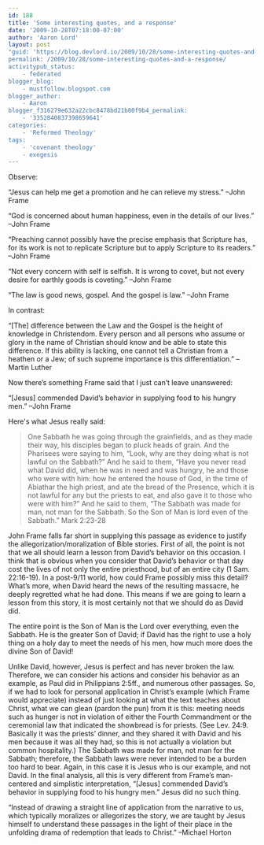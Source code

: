 ```yaml
---
id: 188
title: 'Some interesting quotes, and a response'
date: '2009-10-28T07:18:00-07:00'
author: 'Aaron Lord'
layout: post
"guid: 'https://blog.devlord.io/2009/10/28/some-interesting-quotes-and-a-response/'
permalink: /2009/10/28/some-interesting-quotes-and-a-response/
activitypub_status:
    - federated
blogger_blog:
    - mustfollow.blogspot.com
blogger_author:
    - Aaron
blogger_f316279e632a22cbc8478bd21b80f9b4_permalink:
    - '3352840837398659641'
categories:
    - 'Reformed Theology'
tags:
    - 'covenant theology'
    - exegesis
---
```


Observe:

“Jesus can help me get a promotion and he can relieve my stress.” –John Frame

“God is concerned about human happiness, even in the details of our lives.” –John Frame

“Preaching cannot possibly have the precise emphasis that Scripture has, for its work is not to replicate Scripture but to apply Scripture to its readers.” –John Frame

“Not every concern with self is selfish. It is wrong to covet, but not every desire for earthly goods is coveting.” –John Frame

“The law is good news, gospel. And the gospel is law.” –John Frame

In contrast:

“[The] difference between the Law and the Gospel is the height of knowledge in Christendom. Every person and all persons who assume or glory in the name of Christian should know and be able to state this difference. If this ability is lacking, one cannot tell a Christian from a heathen or a Jew; of such supreme importance is this differentiation.” –Martin Luther

Now there’s something Frame said that I just can’t leave unanswered:

“[Jesus] commended David’s behavior in supplying food to his hungry men.” –John Frame

Here's what Jesus really said:
<blockquote>One Sabbath he was going through the grainfields, and as they made their way, his disciples began to pluck heads of grain. And the Pharisees were saying to him, “Look, why are they doing what is not lawful on the Sabbath?” And he said to them, “Have you never read what David did, when he was in need and was hungry, he and those who were with him: how he entered the house of God, in the time of Abiathar the high priest, and ate the bread of the Presence, which it is not lawful for any but the priests to eat, and also gave it to those who were with him?” And he said to them, “The Sabbath was made for man, not man for the Sabbath. So the Son of Man is lord even of the Sabbath.” Mark 2:23-28</blockquote>
John Frame falls far short in supplying this passage as evidence to justify the allegorization/moralization of Bible stories. First of all, the point is not that we all should learn a lesson from David’s behavior on this occasion. I think that is obvious when you consider that David’s behavior or that day cost the lives of not only the entire priesthood, but of an entire city (1 Sam. 22:16-19). In a post-9/11 world, how could Frame possibly miss this detail? What’s more, when David heard the news of the resulting massacre, he deeply regretted what he had done. This means if we are going to learn a lesson from this story, it is most certainly not that we should do as David did.

The entire point is the Son of Man is the Lord over everything, even the Sabbath. He is the greater Son of David; if David has the right to use a holy thing on a holy day to meet the needs of his men, how much more does the divine Son of David!

Unlike David, however, Jesus is perfect and has never broken the law. Therefore, we can consider his actions and consider his behavior as an example, as Paul did in Philippians 2:5ff., and numerous other passages. So, if we had to look for personal application in Christ’s example (which Frame would appreciate) instead of just looking at what the text teaches about Christ, what we can glean (pardon the pun) from it is this: meeting needs such as hunger is not in violation of either the Fourth Commandment or the ceremonial law that indicated the showbread is for priests. (See Lev. 24:9. Basically it was the priests’ dinner, and they shared it with David and his men because it was all they had, so this is not actually a violation but common hospitality.) The Sabbath was made for man, not man for the Sabbath; therefore, the Sabbath laws were never intended to be a burden too hard to bear. Again, in this case it is Jesus who is our example, and not David. In the final analysis, all this is very different from Frame’s man-centered and simplistic interpretation, “[Jesus] commended David’s behavior in supplying food to his hungry men.” Jesus did no such thing.

“Instead of drawing a straight line of application from the narrative to us, which typically moralizes or allegorizes the story, we are taught by Jesus himself to understand these passages in the light of their place in the unfolding drama of redemption that leads to Christ.” –Michael Horton
<div class="blogger-post-footer"><img alt="" width="1" height="1" /></div>